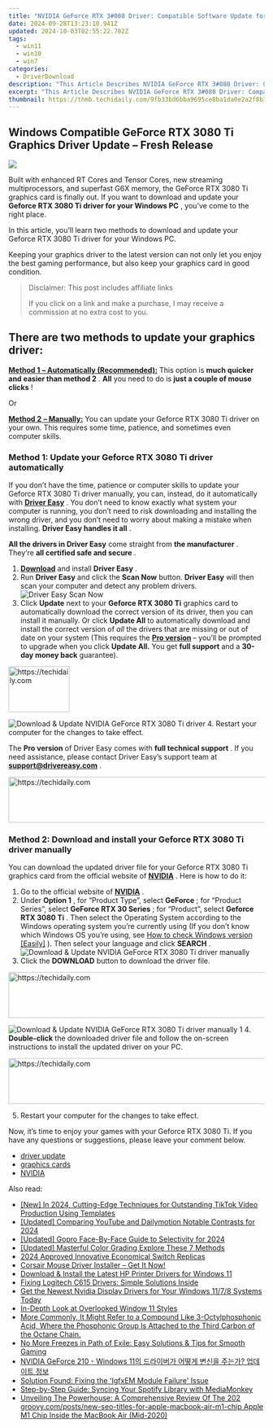```yaml
---
title: "NVIDIA GeForce RTX 3#080 Driver: Compatible Software Update for Win11/Win8/Win7"
date: 2024-09-28T13:23:10.941Z
updated: 2024-10-03T02:55:22.702Z
tags:
  - win11
  - win10
  - win7
categories:
  - DriverDownload
description: "This Article Describes NVIDIA GeForce RTX 3#080 Driver: Compatible Software Update for Win11/Win8/Win7"
excerpt: "This Article Describes NVIDIA GeForce RTX 3#080 Driver: Compatible Software Update for Win11/Win8/Win7"
thumbnail: https://thmb.techidaily.com/9fb33bd6bba9695ce8ba1da0e2a2f8b35a76e62cf2e1d56812a41fc12ff7dc0c.jpg
---
```


## Windows Compatible GeForce RTX 3080 Ti Graphics Driver Update – Fresh Release

![](https://images.drivereasy.com/wp-content/uploads/2021/06/RTX-3080-Ti-graphics-driver-download.jpg)

 Built with enhanced RT Cores and Tensor Cores, new streaming multiprocessors, and superfast G6X memory, the GeForce RTX 3080 Ti graphics card is finally out. If you want to download and update your **Geforce RTX 3080 Ti driver for your Windows PC** , you’ve come to the right place.

 In this article, you’ll learn two methods to download and update your Geforce RTX 3080 Ti driver for your Windows PC.

 Keeping your graphics driver to the latest version can not only let you enjoy the best gaming performance, but also keep your graphics card in good condition.

>  Disclaimer: This post includes affiliate links
>
>  If you click on a link and make a purchase, I may receive a commission at no extra cost to you.
>

## **There are two methods to update your graphics driver:**

[**Method 1** **– Automatically (Recommended):**](https://www.drivereasy.com/knowledge/latest-geforce-rtx-3080-ti-driver-download-for-win-10-8-7/#m1) This option is **much quicker and easier than method 2** . **All** you need to do is **just a couple of mouse clicks** !

Or

[**Method 2** **– Manually:**](https://tools.techidaily.com/drivereasy/download/) You can update your Geforce RTX 3080 Ti driver on your own. This requires some time, patience, and sometimes even computer skills.

### Method 1: Update your Geforce RTX 3080 Ti driver automatically

 If you don’t have the time, patience or computer skills to update your Geforce RTX 3080 Ti driver manually, you can, instead, do it automatically with **[Driver Easy](https://tools.techidaily.com/drivereasy/download/)**  . You don’t need to know exactly what system your computer is running, you don’t need to risk downloading and installing the wrong driver, and you don’t need to worry about making a mistake when installing. **Driver Easy handles it all** .  

**All the drivers in Driver Easy** come straight from **the manufacturer** . They‘re **all certified safe and secure** .

1. **[Download](https://tools.techidaily.com/drivereasy/download/)**  and install **Driver Easy** .
2. Run **Driver Easy** and click the **Scan Now** button. **Driver Easy** will then scan your computer and detect any problem drivers.  
![Driver Easy Scan Now](https://images.drivereasy.com/wp-content/uploads/2021/06/Driver-Easy-Scan-Now.jpg)
3. Click **Update** next to your **Geforce RTX 3080 Ti** graphics card to automatically download the correct version of its driver, then you can install it manually. Or click **Update All** to automatically download and install the correct version of _all_ the drivers that are missing or out of date on your system (This requires the **[Pro version](https://tools.techidaily.com/drivereasy/download/) [](https://tools.techidaily.com/drivereasy/download/)**  – you’ll be prompted to upgrade when you click **Update All.**  You get **full support** and a **30-day money back** guarantee).  

<!-- affiliate ads begin -->
<a href="https://aligracehair.sjv.io/c/5597632/2135406/19272" target="_top" id="2135406">
  <img src="//a.impactradius-go.com/display-ad/19272-2135406" border="0" alt="https://techidaily.com" width="120" height="90"/>
</a>
<img height="0" width="0" src="https://aligracehair.sjv.io/i/5597632/2135406/19272" style="position:absolute;visibility:hidden;" border="0" />
<!-- affiliate ads end -->

![Download & Update NVIDIA GeForce RTX 3080 Ti driver](https://images.drivereasy.com/wp-content/uploads/2021/06/Download-Update-NVIDIA-GeForce-RTX-3080-Ti-driver.jpg)
4. Restart your computer for the changes to take effect.

 The **Pro version** of Driver Easy comes with **full technical support** . If you need assistance, please contact Driver Easy’s support team at [**support@drivereasy.com**](https://tools.techidaily.com/drivereasy/download/) .

<!-- affiliate ads begin -->
<a href="https://aligracehair.sjv.io/c/5597632/2087267/19272" target="_top" id="2087267">
  <img src="//a.impactradius-go.com/display-ad/19272-2087267" border="0" alt="https://techidaily.com" width="728" height="90"/>
</a>
<img height="0" width="0" src="https://aligracehair.sjv.io/i/5597632/2087267/19272" style="position:absolute;visibility:hidden;" border="0" />
<!-- affiliate ads end -->

### Method 2: Download and install your Geforce RTX 3080 Ti driver manually

 You can download the updated driver file for your Geforce RTX 3080 Ti graphics card from the official website of **[NVIDIA](https://tools.techidaily.com/drivereasy/download/)**  . Here is how to do it:

1. Go to the official website of **[NVIDIA](https://tools.techidaily.com/drivereasy/download/)**  .
2. Under **Option 1** , for “Product Type”, select **GeForce** ; for “Product Series”, select **GeForce RTX 30 Series** ; for “Product”, select **Geforce RTX 3080 Ti** . Then select the Operating System according to the Windows operating system you’re currently using (If you don’t know which Windows OS you’re using, see [ How to check Windows version \[Easily\]](https://tools.techidaily.com/drivereasy/download/) ). Then select your language and click **SEARCH** .  
![Download & Update NVIDIA GeForce RTX 3080 Ti driver manually](https://images.drivereasy.com/wp-content/uploads/2021/06/Download-Update-NVIDIA-GeForce-RTX-3080-Ti-driver-manually.jpg)
3. Click the **DOWNLOAD** button to download the driver file.  

<!-- affiliate ads begin -->
<a href="https://ephamedtechinc.pxf.io/c/5597632/2136627/26400" target="_top" id="2136627">
  <img src="//a.impactradius-go.com/display-ad/26400-2136627" border="0" alt="https://techidaily.com" width="728" height="90"/>
</a>
<img height="0" width="0" src="https://ephamedtechinc.pxf.io/i/5597632/2136627/26400" style="position:absolute;visibility:hidden;" border="0" />
<!-- affiliate ads end -->

![Download & Update NVIDIA GeForce RTX 3080 Ti driver manually 1](https://images.drivereasy.com/wp-content/uploads/2021/06/Download-Update-NVIDIA-GeForce-RTX-3080-Ti-driver-manually-1.jpg)
4. **Double-click** the downloaded driver file and follow the on-screen instructions to install the updated driver on your PC.

<!-- affiliate ads begin -->
<a href="https://versadesk.pxf.io/c/5597632/1815679/21290" target="_top" id="1815679">
  <img src="//a.impactradius-go.com/display-ad/21290-1815679" border="0" alt="https://techidaily.com" width="728" height="90"/>
</a>
<img height="0" width="0" src="https://versadesk.pxf.io/i/5597632/1815679/21290" style="position:absolute;visibility:hidden;" border="0" />
<!-- affiliate ads end -->

5. Restart your computer for the changes to take effect.

 Now, it’s time to enjoy your games with your Geforce RTX 3080 Ti. If you have any questions or suggestions, please leave your comment below.

* [driver update](https://tools.techidaily.com/drivereasy/download/)
* [graphics cards](https://tools.techidaily.com/drivereasy/download/)
* [NVIDIA](https://tools.techidaily.com/drivereasy/download/)

<ins class="adsbygoogle"
     style="display:block"
     data-ad-format="autorelaxed"
     data-ad-client="ca-pub-7571918770474297"
     data-ad-slot="1223367746"></ins>

<ins class="adsbygoogle"
     style="display:block"
     data-ad-client="ca-pub-7571918770474297"
     data-ad-slot="8358498916"
     data-ad-format="auto"
     data-full-width-responsive="true"></ins>

<span class="atpl-alsoreadstyle">Also read:</span>
<div><ul>
<li><a href="https://tiktok-clips.techidaily.com/new-in-2024-cutting-edge-techniques-for-outstanding-tiktok-video-production-using-templates/"><u>[New] In 2024, Cutting-Edge Techniques for Outstanding TikTok Video Production Using Templates</u></a></li>
<li><a href="https://facebook-video-footage.techidaily.com/updated-comparing-youtube-and-dailymotion-notable-contrasts-for-2024/"><u>[Updated] Comparing YouTube and Dailymotion Notable Contrasts for 2024</u></a></li>
<li><a href="https://fox-direct.techidaily.com/updated-gopro-face-by-face-guide-to-selectivity-for-2024/"><u>[Updated] Gopro Face-By-Face Guide to Selectivity for 2024</u></a></li>
<li><a href="https://fox-links.techidaily.com/updated-masterful-color-grading-explore-these-7-methods/"><u>[Updated] Masterful Color Grading Explore These 7 Methods</u></a></li>
<li><a href="https://screen-recording.techidaily.com/2024-approved-innovative-economical-switch-replicas/"><u>2024 Approved Innovative Economical Switch Replicas</u></a></li>
<li><a href="https://win-amazing.techidaily.com/corsair-mouse-driver-installer-get-it-now/"><u>Corsair Mouse Driver Installer – Get It Now!</u></a></li>
<li><a href="https://win-amazing.techidaily.com/download-and-install-the-latest-hp-printer-drivers-for-windows-11/"><u>Download & Install the Latest HP Printer Drivers for Windows 11</u></a></li>
<li><a href="https://win-amazing.techidaily.com/fixing-logitech-c615-drivers-simple-solutions-inside/"><u>Fixing Logitech C615 Drivers: Simple Solutions Inside</u></a></li>
<li><a href="https://win-amazing.techidaily.com/get-the-newest-nvidia-display-drivers-for-your-windows-1178-systems-today/"><u>Get the Newest Nvidia Display Drivers for Your Windows 11/7/8 Systems Today</u></a></li>
<li><a href="https://win11.techidaily.com/in-depth-look-at-overlooked-window-11-styles/"><u>In-Depth Look at Overlooked Window 11 Styles</u></a></li>
<li><a href="https://win-amazing.techidaily.com/more-commonly-it-might-refer-to-a-compound-like-3-octylphosphonic-acid-where-the-phosphonic-group-is-attached-to-the-third-carbon-of-the-octane-chain/"><u>More Commonly, It Might Refer to a Compound Like 3-Octylphosphonic Acid, Where the Phosphonic Group Is Attached to the Third Carbon of the Octane Chain.</u></a></li>
<li><a href="https://win-able.techidaily.com/no-more-freezes-in-path-of-exile-easy-solutions-and-tips-for-smooth-gaming/"><u>No More Freezes in Path of Exile: Easy Solutions & Tips for Smooth Gaming</u></a></li>
<li><a href="https://win-amazing.techidaily.com/nvidia-geforce-210-windows-11/"><u>NVIDIA GeForce 210 - Windows 11의 드라이버가 어떻게 변신을 주는가? 업데이트 정보</u></a></li>
<li><a href="https://win-amazing.techidaily.com/solution-found-fixing-the-igfxem-module-failure-issue/"><u>Solution Found: Fixing the 'IgfxEM Module Failure' Issue</u></a></li>
<li><a href="https://win-awesome.techidaily.com/step-by-step-guide-syncing-your-spotify-library-with-mediamonkey/"><u>Step-by-Step Guide: Syncing Your Spotify Library with MediaMonkey</u></a></li>
<li><a href="https://buynow-info.techidaily.com/unveiling-the-powerhouse-a-comprehensive-review-of-the-202-groovycompostsnew-seo-titles-for-apple-macbook-air-m1-chip-apple-m1-chip-inside-the-macbook-air-m22/"><u>Unveiling The Powerhouse: A Comprehensive Review Of The 202 groovy.com/posts/new-seo-titles-for-apple-macbook-air-m1-chip Apple M1 Chip Inside the MacBook Air (Mid-2020)</u></a></li>
</ul></div>

